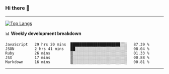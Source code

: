 ### Hi there 👋

-------
[![Top Langs](https://github-readme-stats.vercel.app/api/top-langs/?username=ashish-r)](https://github.com/anuraghazra/github-readme-stats)

📊 **Weekly development breakdown**
<!--START_SECTION:waka-->
```text
JavaScript   29 hrs 20 mins  ██████████████████████░░░   87.39 % 
JSON         2 hrs 41 mins   ██░░░░░░░░░░░░░░░░░░░░░░░   08.04 % 
Ruby         26 mins         ▒░░░░░░░░░░░░░░░░░░░░░░░░   01.33 % 
JSX          17 mins         ▒░░░░░░░░░░░░░░░░░░░░░░░░   00.88 % 
Markdown     16 mins         ▒░░░░░░░░░░░░░░░░░░░░░░░░   00.81 % 
```
<!--END_SECTION:waka-->
-------

<!--
**ashish-r/ashish-r** is a ✨ _special_ ✨ repository because its `README.md` (this file) appears on your GitHub profile.

Here are some ideas to get you started:

- 🔭 I’m currently working on ...
- 🌱 I’m currently learning ...
- 👯 I’m looking to collaborate on ...
- 🤔 I’m looking for help with ...
- 💬 Ask me about ...
- 📫 How to reach me: ...
- 😄 Pronouns: ...
- ⚡ Fun fact: ...
-->
